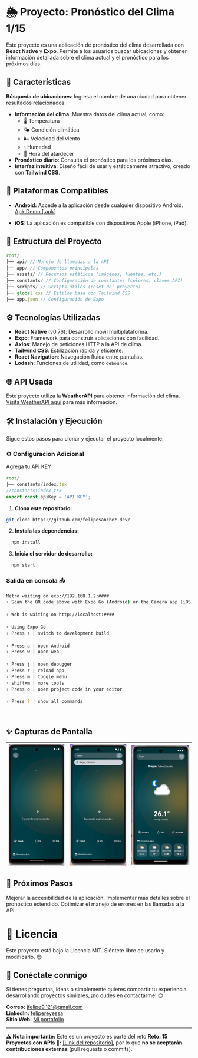 # 🌦️ Proyecto: Pronóstico del Clima 1/15
Este proyecto es una aplicación de pronóstico del clima desarrollada con **React Native** y **Expo**. Permite a los usuarios buscar ubicaciones y obtener información detallada sobre el clima actual y el pronóstico para los próximos días.
## 📱 Características
**Búsqueda de ubicaciones**: Ingresa el nombre de una ciudad para obtener resultados relacionados.
- **Información del clima**: Muestra datos del clima actual, como:
  - 🌡️ Temperatura
  - 🌤️ Condición climática
  - 🌬️ Velocidad del viento
  - 💧 Humedad
  - 🌅 Hora del atardecer
- **Pronóstico diario**: Consulta el pronóstico para los próximos días.
- **Interfaz intuitiva**: Diseño fácil de usar y estéticamente atractivo, creado con **Tailwind CSS**.
## 📱 Plataformas Compatibles

- **Android:** Accede a la aplicación desde cualquier dispositivo Android.  
  [Apk Demo [.apk]](https://expo.dev/artifacts/eas/4HyspTxXZwrbuyKpq5TH5b.apk)

- **iOS:** La aplicación es compatible con dispositivos Apple (iPhone, iPad).
## 📂 Estructura del Proyecto
```JavaScript
root/ 
├── api/ // Manejo de llamadas a la API 
├── app/ // Componentes principales 
├── assets/ // Recursos estáticos (imágenes, fuentes, etc.) 
├── constants/ // Configuración de constantes (colores, claves API) 
├── scripts/ // Scripts útiles (reset del proyecto) 
├── global.css // Estilos base con Tailwind CSS 
├── app.json // Configuración de Expo 
 ```

## ⚙️ Tecnologías Utilizadas
- **React Native** (v0.76): Desarrollo móvil multiplataforma.
- **Expo**: Framework para construir aplicaciones con facilidad.
- **Axios**: Manejo de peticiones HTTP a la API de clima.
- **Tailwind CSS**: Estilización rápida y eficiente.
- **React Navigation**: Navegación fluida entre pantallas.
- **Lodash**: Funciones de utilidad, como `debounce`.
## 🌐 API Usada
Este proyecto utiliza la **WeatherAPI** para obtener información del clima. [Visita WeatherAPI aquí](https://www.weatherapi.com/) para más información.
## 🛠️ Instalación y Ejecución
Sigue estos pasos para clonar y ejecutar el proyecto localmente:
### ⚙️ Configuracion Adicional
Agrega tu API KEY
```JavaScript
root/ 
├── constants/index.tsx
//constants\index.tsx
export const apiKey = 'API KEY';
 ```
1. **Clona este repositorio:**

```bash
git clone https://github.com/felipesanchez-dev/
```
2.  **Instala las dependencias:**
```bash
  npm install
```
3.  **Inicia el servidor de desarrollo:**
```bash
  npm start
```
### Salida en consola 📤
```bash
Metro waiting on exp://192.168.1.2:####
› Scan the QR code above with Expo Go (Android) or the Camera app (iOS)

› Web is waiting on http://localhost:####

› Using Expo Go
› Press s │ switch to development build

› Press a │ open Android
› Press w │ open web

› Press j │ open debugger
› Press r │ reload app
› Press m │ toggle menu
› shift+m │ more tools
› Press o │ open project code in your editor

› Press ? │ show all commands
```
<br>

## ✨ Capturas de Pantalla

| ![Captura 1](https://github.com/felipesanchez-dev/Pronostico-del-Clima/blob/main/assets/Capturas/app1.jpg) | ![Captura 2](https://github.com/felipesanchez-dev/Pronostico-del-Clima/blob/main/assets/Capturas/app2.jpg) | ![Captura 3](https://github.com/felipesanchez-dev/Pronostico-del-Clima/blob/main/assets/Capturas/app3.jpg) |
|------------------------------------------|------------------------------------------|------------------------------------------|

## 📌 Próximos Pasos
Mejorar la accesibilidad de la aplicación.
Implementar más detalles sobre el pronóstico extendido.
Optimizar el manejo de errores en las llamadas a la API.

# 📄 Licencia
Este proyecto está bajo la Licencia MIT. Siéntete libre de usarlo y modificarlo. 😊

## **💬 Conéctate conmigo**  

Si tienes preguntas, ideas o simplemente quieres compartir tu experiencia desarrollando proyectos similares, ¡no dudes en contactarme! 😊  

**Correo:** [jfelipe9.121@gmail.com](mailto:jfelipe9.121@gmail.com)  
**LinkedIn:** [felipereyessa](https://www.linkedin.com/in/felipereyessa)  
**Sitio Web:** [Mi portafolio](https://pipedev.vercel.app/)  

--- 
**⚠️ Nota importante:** Este es un proyecto es parte del reto **Reto: 15 Proyectos con APIs 🚀:** [[Link del repositorio]](https://github.com/felipesanchez-dev/RN-15-Projects-APIs-Challenge), por lo que **no se aceptarán contribuciones externas** (pull requests o commits).  
